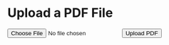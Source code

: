 <!DOCTYPE html>
<html>
<head>
    <title>PDF File Upload</title>
</head>
<body>
    <h1>Upload a PDF File</h1>
    <form action="upload.php" method="post" enctype="multipart/form-data">
        <input type="file" name="pdfFile" accept=".pdf" />
        <input type="submit" value="Upload PDF" />
    </form>
</body>
</html>
